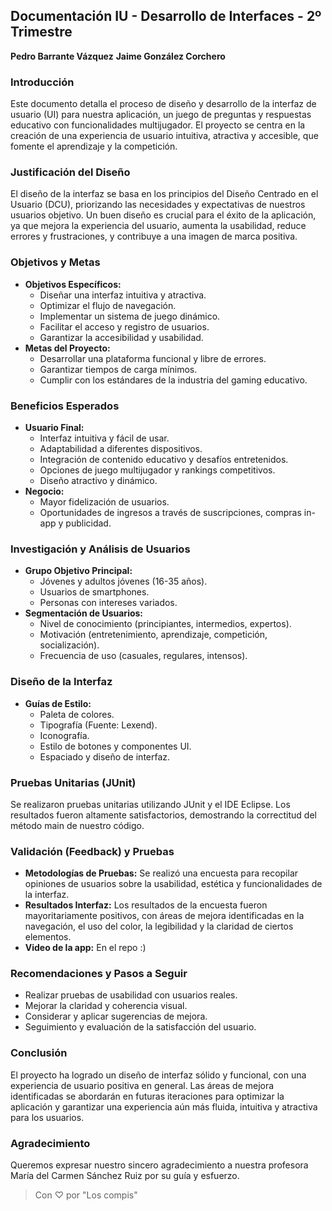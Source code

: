 ## Documentación IU - Desarrollo de Interfaces - 2º Trimestre

**Pedro Barrante Vázquez**
**Jaime González Corchero**

### Introducción

Este documento detalla el proceso de diseño y desarrollo de la interfaz de usuario (UI) para nuestra aplicación, un juego de preguntas y respuestas educativo con funcionalidades multijugador. El proyecto se centra en la creación de una experiencia de usuario intuitiva, atractiva y accesible, que fomente el aprendizaje y la competición.

### Justificación del Diseño

El diseño de la interfaz se basa en los principios del Diseño Centrado en el Usuario (DCU), priorizando las necesidades y expectativas de nuestros usuarios objetivo. Un buen diseño es crucial para el éxito de la aplicación, ya que mejora la experiencia del usuario, aumenta la usabilidad, reduce errores y frustraciones, y contribuye a una imagen de marca positiva.

### Objetivos y Metas

*   **Objetivos Específicos:**
    *   Diseñar una interfaz intuitiva y atractiva.
    *   Optimizar el flujo de navegación.
    *   Implementar un sistema de juego dinámico.
    *   Facilitar el acceso y registro de usuarios.
    *   Garantizar la accesibilidad y usabilidad.
*   **Metas del Proyecto:**
    *   Desarrollar una plataforma funcional y libre de errores.
    *   Garantizar tiempos de carga mínimos.
    *   Cumplir con los estándares de la industria del gaming educativo.

### Beneficios Esperados

*   **Usuario Final:**
    *   Interfaz intuitiva y fácil de usar.
    *   Adaptabilidad a diferentes dispositivos.
    *   Integración de contenido educativo y desafíos entretenidos.
    *   Opciones de juego multijugador y rankings competitivos.
    *   Diseño atractivo y dinámico.
*   **Negocio:**
    *   Mayor fidelización de usuarios.
    *   Oportunidades de ingresos a través de suscripciones, compras in-app y publicidad.

### Investigación y Análisis de Usuarios

*   **Grupo Objetivo Principal:**
    *   Jóvenes y adultos jóvenes (16-35 años).
    *   Usuarios de smartphones.
    *   Personas con intereses variados.
*   **Segmentación de Usuarios:**
    *   Nivel de conocimiento (principiantes, intermedios, expertos).
    *   Motivación (entretenimiento, aprendizaje, competición, socialización).
    *   Frecuencia de uso (casuales, regulares, intensos).

### Diseño de la Interfaz

*   **Guías de Estilo:**
    *   Paleta de colores.
    *   Tipografía (Fuente: Lexend).
    *   Iconografía.
    *   Estilo de botones y componentes UI.
    *   Espaciado y diseño de interfaz.

### Pruebas Unitarias (JUnit)

Se realizaron pruebas unitarias utilizando JUnit y el IDE Eclipse. Los resultados fueron altamente satisfactorios, demostrando la correctitud del método main de nuestro código.

### Validación (Feedback) y Pruebas

*   **Metodologías de Pruebas:** Se realizó una encuesta para recopilar opiniones de usuarios sobre la usabilidad, estética y funcionalidades de la interfaz.
*   **Resultados Interfaz:** Los resultados de la encuesta fueron mayoritariamente positivos, con áreas de mejora identificadas en la navegación, el uso del color, la legibilidad y la claridad de ciertos elementos.
*   **Video de la app:** En el repo :)

### Recomendaciones y Pasos a Seguir

*   Realizar pruebas de usabilidad con usuarios reales.
*   Mejorar la claridad y coherencia visual.
*   Considerar y aplicar sugerencias de mejora.
*   Seguimiento y evaluación de la satisfacción del usuario.

### Conclusión

El proyecto ha logrado un diseño de interfaz sólido y funcional, con una experiencia de usuario positiva en general. Las áreas de mejora identificadas se abordarán en futuras iteraciones para optimizar la aplicación y garantizar una experiencia aún más fluida, intuitiva y atractiva para los usuarios.

### Agradecimiento

Queremos expresar nuestro sincero agradecimiento a nuestra profesora María del Carmen Sánchez Ruiz por su guía y esfuerzo.

> Con ♡ por "Los compis" 
